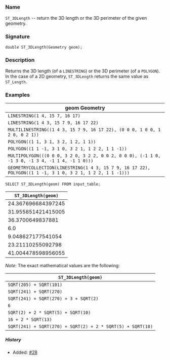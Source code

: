 ### Name
`ST_3DLength` -- return the 3D length or the 3D perimeter of the given
geometry.
 
### Signature

```mysql
double ST_3DLength(Geometry geom);
```

### Description

Returns the 3D length (of a `LINESTRING`) or the 3D perimeter (of a `POLYGON`).
In the case of a 2D geometry, `ST_3DLength` returns the same value as
`ST_Length`.

### Examples

| geom Geometry |
| --------- |
| `LINESTRING(1 4, 15 7, 16 17)` |
| `LINESTRING(1 4 3, 15 7 9, 16 17 22)` |
| `MULTILINESTRING((1 4 3, 15 7 9, 16 17 22), (0 0 0, 1 0 0, 1 2 0, 0 2 1))` |
| `POLYGON((1 1, 3 1, 3 2, 1 2, 1 1))` |
| `POLYGON((1 1 -1, 3 1 0, 3 2 1, 1 2 2, 1 1 -1))` |
| `MULTIPOLYGON(((0 0 0, 3 2 0, 3 2 2, 0 0 2, 0 0 0), (-1 1 0, -1 3 0, -1 3 4, -1 1 4, -1 1 0)))` |
| `GEOMETRYCOLLECTION(LINESTRING(1 4 3, 15 7 9, 16 17 22), POLYGON((1 1 -1, 3 1 0, 3 2 1, 1 2 2, 1 1 -1)))` |

```mysql
SELECT ST_3DLength(geom) FROM input_table;
```

| `ST_3DLength(geom)` |
| ---- |
| 24.367696684397245 |
| 31.955851421415005 |
| 36.3700649837881 |
| 6.0 |
| 9.048627177541054 |
| 23.21110255092798 |
| 41.004478598956055 |

*Note*: The exact mathematical values are the following:

| `ST_3DLength(geom)` |
| ---- |
| `SQRT(205) + SQRT(101)` |
| `SQRT(241) + SQRT(270)` |
| `SQRT(241) + SQRT(270) + 3 + SQRT(2)` |
| `6` |
| `SQRT(2) + 2 * SQRT(5) + SQRT(10)` |
| `16 + 2 * SQRT(13)` |
| `SQRT(241) + SQRT(270) + SQRT(2) + 2 * SQRT(5) + SQRT(10)` |

##### History

* Added: [#28](https://github.com/irstv/H2GIS/pull/28)
